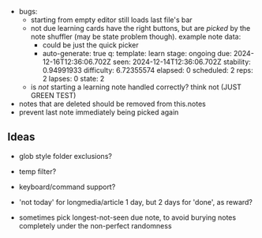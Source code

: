 
- bugs:
	- starting from empty editor still loads last file's bar
	- not due learning cards have the right buttons, but are *picked* by the note shuffler (may be state problem though). example note data:
		- could be just the quick picker
		- auto-generate: true
q:
  template: learn
  stage: ongoing
  due: 2024-12-16T12:36:06.702Z
  seen: 2024-12-14T12:36:06.702Z
  stability: 0.94991933
  difficulty: 6.72355574
  elapsed: 0
  scheduled: 2
  reps: 2
  lapses: 0
  state: 2
	- is *not* starting a learning note handled correctly? think not (JUST GREEN TEST)
- notes that are deleted should be removed from this.notes
- prevent last note immediately being picked again

## Ideas

- glob style folder exclusions?
- temp filter?
- keyboard/command support?

- 'not today' for longmedia/article 1 day, but 2 days for 'done', as reward?

- sometimes pick longest-not-seen due note, to avoid burying notes completely under the non-perfect randomness